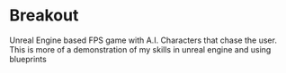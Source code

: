 # Breakout
Unreal Engine based FPS game with A.I. Characters that chase the user. This is more of a demonstration of my skills in unreal engine and using blueprints
